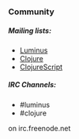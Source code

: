 ### Community

##### Mailing lists:

* [Luminus](https://groups.google.com/forum/?fromgroups#!forum/luminusweb)
* [Clojure](https://groups.google.com/forum/?fromgroups#!forum/clojure)
* [ClojureScript](https://groups.google.com/forum/?fromgroups#!forum/clojurescript)

##### IRC Channels:

* &#35;luminus
* &#35;clojure

on irc.freenode.net
